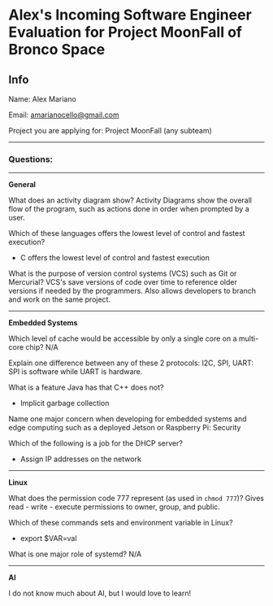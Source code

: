 # Alex's Incoming Software Engineer Evaluation for Project MoonFall of Bronco Space

## Info

Name: Alex Mariano

Email: amarianocello@gmail.com

Project you are applying for: Project MoonFall (any subteam)

---
### Questions:
---

**General**

What does an activity diagram show?
Activity Diagrams show the overall flow of the program, such as actions done in order when prompted by a user.

Which of these languages offers the lowest level of control and fastest execution?
 - C offers the lowest level of control and fastest execution


What is the purpose of version control systems (VCS) such as Git or Mercurial?
VCS's save versions of code over time to reference older versions if needed by the programmers. Also allows developers to branch and work on the same project.

---
**Embedded Systems**

Which level of cache would be accessible by only a single core on a multi-core chip?
N/A


Explain one difference between any of these 2 protocols: I2C, SPI, UART:
SPI is software while UART is hardware.

What is a feature Java has that C++ does not?
 - Implicit garbage collection


Name one major concern when developing for embedded systems and edge computing such as a deployed Jetson or Raspberry Pi:
Security

Which of the following is a job for the DHCP server?
 - Assign IP addresses on the network

---
**Linux**

What does the permission code 777 represent (as used in `chmod 777`)?
Gives read - write - execute permissions to owner, group, and public.


Which of these commands sets and environment variable in Linux? 
 - export $VAR=val 

What is one major role of systemd?
N/A

---
**AI**

I do not know much about AI, but I would love to learn!
